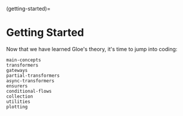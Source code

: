 (getting-started)=
# Getting Started

Now that we have learned Gloe's theory, it's time to jump into coding:   

```{toctree}
main-concepts
transformers
gateways
partial-transformers
async-transformers
ensurers
conditional-flows
collection
utilities
plotting
```